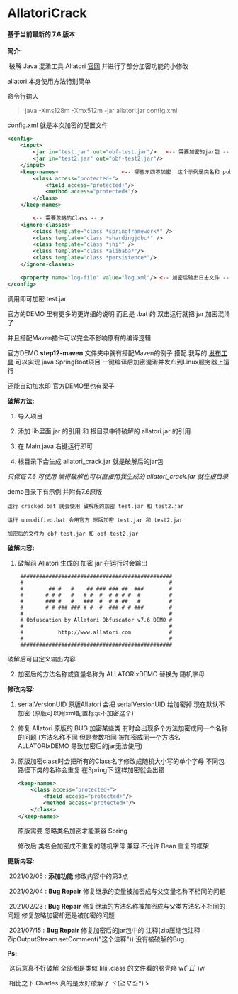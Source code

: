 # AllatoriCrack




#### 基于当前最新的 7.6 版本

**简介:**

​	破解 Java 混淆工具 Allatori [官网](http://www.allatori.com/)	并进行了部分加密功能的小修改



allatori  本身使用方法特别简单

命令行输入

> java -Xms128m -Xmx512m -jar allatori.jar config.xml

config.xml 就是本次加密的配置文件

```xml
<config>
    <input>
        <jar in="test.jar" out="obf-test.jar"/>   <-- 需要加密的jar包 -- >
        <jar in="test2.jar" out="obf-test2.jar"/>
    </input>
    <keep-names>					<-- 哪些东西不加密  这个示例是类名和 public 方法还有变量不加密 -- >
        <class access="protected+">
            <field access="protected+"/>
            <method access="protected+"/>
        </class>
    </keep-names>
    
        <-- 需要忽略的Class -- >
    <ignore-classes>
		<class template="class *springframework*" />
		<class template="class *shardingjdbc*" />
		<class template="class *jni*" />
		<class template="class *alibaba*"/>
		<class template="class *persistence*"/>
	</ignore-classes>
        
    <property name="log-file" value="log.xml"/>	<-- 加密后输出日志文件 -- >
</config>
```

调用即可加密 test.jar 

官方的DEMO 里有更多的更详细的说明 而且是 .bat 的 双击运行就把 jar 加密混淆了 

并且搭配Maven插件可以完全不影响原有的编译逻辑

官方DEMO **step12-maven** 文件夹中就有搭配Maven的例子 搭配 我写的 [发布工具](https://github.com/lqs1848/PublishTools) 可以实现 java SpringBoot项目 一键编译后加密混淆并发布到Linux服务器上运行

还能自动加水印 官方DEMO里也有栗子





**破解方法:**

1. 导入项目

2. 添加 lib里面 jar 的引用 和 根目录中待破解的 allatori.jar 的引用
3. 在 Main.java 右键运行即可

4. 根目录下会生成 allatori_crack.jar 就是破解后的jar包

*只保证 7.6 可使用 懒得破解也可以直接用我生成的 allatori_crack.jar 就在根目录*



demo目录下有示例 并附有7.6原版

  	运行 cracked.bat 就会使用 破解版的加密 test.jar 和 test2.jar

  	运行 unmodified.bat 会用官方 原版加密 test.jar 和 test2.jar

  	加密后的文件为 obf-test.jar 和 obf-test2.jar



**破解内容:**

1. 破解前 Allatori 生成的 加密 jar 在运行时会输出

```
    ################################################
    #                                              #
    #        ## #   #    ## ### ### ##  ###        #
    #       # # #   #   # #  #  # # # #  #         #
    #       ### #   #   ###  #  # # ##   #         #
    #       # # ### ### # #  #  ### # # ###        #
    #                                              #
    # Obfuscation by Allatori Obfuscator v7.6 DEMO #
    #                                              #
    #           http://www.allatori.com            #
    #                                              #
    ################################################
```

破解后可自定义输出内容



2. 加密后的方法名称或变量名称为 ALLATORIxDEMO 替换为 随机字母

 



**修改内容:**

1. serialVersionUID 原版Allatori 会把 serialVersionUID 给加密掉 现在默认不加密 (原版可以用xml配置标示不加密这个)

2. 修复 Allatori 原版的 BUG 加密某些类 有时会出现多个方法加密成同一个名称的问题 (方法名称不同 但是参数相同 被加密成同一个方法名 ALLATORIxDEMO 导致加密后的jar无法使用)

3. 原版加密class时会把所有的Class名字修改成随机大小写的单个字母 不同包路径下类的名称会重复 在Spring下 这样加密就会出错

   ```xml
   <keep-names>
       <class access="protected+">
           <field access="protected+"/>
           <method access="protected+"/>
       </class>
   </keep-names>
   ```

   原版需要 忽略类名加密才能兼容 Spring

   修改后 类名会加密成不重复的随机字母 兼容 不允许 Bean 重复的框架



**更新内容:**

​		2021/02/05 :  **添加功能**  修改内容中的第3点

​		2021/02/04 :  **Bug Repair** 修复继承的变量被加密成与父变量名称不相同的问题

​		2021/02/23 :  **Bug Repair** 修复继承的方法名称被加密成与父类方法名不相同的问题 修复忽略加密却还是被加密的问题

​		2021/07/15 :  **Bug Repair** 修复加密后的jar包中的 注释(zip压缩包注释 ZipOutputStream.setComment("这个注释")) 没有被破解的Bug

**Ps:**

​		这玩意真不好破解 全部都是类似 IiIiii.class 的文件看的脑壳疼 w(ﾟДﾟ)w

​		相比之下 Charles 真的是太好破解了  ヾ(≧∇≦*)ゝ





[^会随时修复Bug 可以偶尔看一下是否有修改]: 

